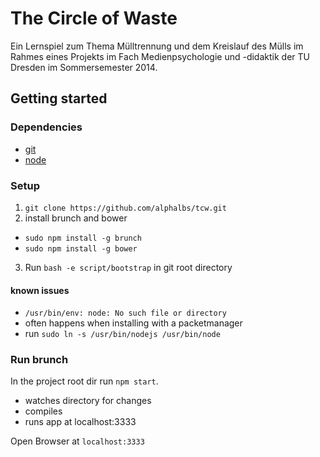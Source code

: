 # The Circle of Waste

Ein Lernspiel zum Thema Mülltrennung und dem Kreislauf des Mülls im Rahmes eines Projekts im Fach Medienpsychologie und -didaktik der TU Dresden im Sommersemester 2014.


## Getting started

### Dependencies
- [git](http://git-scm.com/)
- [node](http://nodejs.org/)

### Setup
1. ```git clone https://github.com/alphalbs/tcw.git```
2. install brunch and bower
  + ```sudo npm install -g brunch```
  + ```sudo npm install -g bower```
3. Run `bash -e script/bootstrap` in git root directory

#### known issues
+  ```/usr/bin/env: node: No such file or directory```
  + often happens when installing with a packetmanager
  + run ```sudo ln -s /usr/bin/nodejs /usr/bin/node```

### Run brunch

In the project root dir run `npm start`.

+ watches directory for changes
+ compiles
+ runs app at localhost:3333

Open Browser at `localhost:3333`
